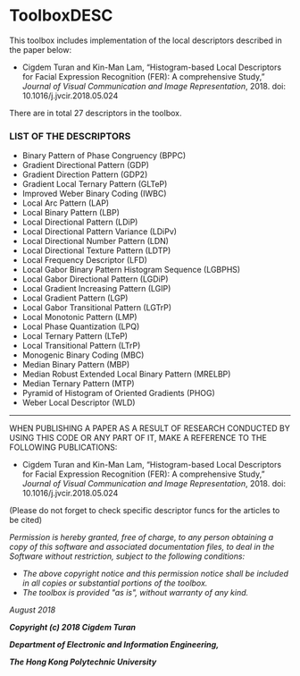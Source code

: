 # ToolboxDESC

This toolbox includes implementation of the local descriptors described in the paper below:

- Cigdem Turan and Kin-Man Lam, “Histogram-based Local Descriptors for Facial 
Expression Recognition (FER): A comprehensive Study,” _Journal of Visual 
Communication and Image Representation_, 2018. doi: 10.1016/j.jvcir.2018.05.024

There are in total 27 descriptors in the toolbox.

### **LIST OF THE DESCRIPTORS**
- Binary Pattern of Phase Congruency (BPPC)
- Gradient Directional Pattern (GDP)
- Gradient Direction Pattern (GDP2)
- Gradient Local Ternary Pattern (GLTeP)
- Improved Weber Binary Coding (IWBC)
- Local Arc Pattern (LAP)
- Local Binary Pattern (LBP)
- Local Directional Pattern (LDiP)
- Local Directional Pattern Variance (LDiPv)
- Local Directional Number Pattern (LDN)
- Local Directional Texture Pattern (LDTP)
- Local Frequency Descriptor (LFD)
- Local Gabor Binary Pattern Histogram Sequence (LGBPHS)
- Local Gabor Directional Pattern (LGDiP)
- Local Gradient Increasing Pattern (LGIP)
- Local Gradient Pattern (LGP)
- Local Gabor Transitional Pattern (LGTrP)
- Local Monotonic Pattern (LMP)
- Local Phase Quantization (LPQ)
- Local Ternary Pattern (LTeP)
- Local Transitional Pattern (LTrP)
- Monogenic Binary Coding (MBC)
- Median Binary Pattern (MBP)
- Median Robust Extended Local Binary Pattern (MRELBP)
- Median Ternary Pattern (MTP)
- Pyramid of Histogram of Oriented Gradients (PHOG)
- Weber Local Descriptor (WLD)
---
WHEN PUBLISHING A PAPER AS A RESULT OF RESEARCH CONDUCTED BY USING THIS CODE
OR ANY PART OF IT, MAKE A REFERENCE TO THE FOLLOWING PUBLICATIONS:

- Cigdem Turan and Kin-Man Lam, “Histogram-based Local Descriptors for Facial 
Expression Recognition (FER): A comprehensive Study,” _Journal of Visual 
Communication and Image Representation_, 2018. doi: 10.1016/j.jvcir.2018.05.024

(Please do not forget to check specific descriptor funcs for the articles to be cited)
 
_Permission is hereby granted, free of charge, to any person obtaining a copy
of this software and associated documentation files, to deal
in the Software without restriction, subject to the following conditions:_
 
- _The above copyright notice and this permission notice shall be included in all copies or substantial portions of the toolbox._
- _The toolbox is provided "as is", without warranty of any kind._

_August 2018_ 

**_Copyright (c) 2018 Cigdem Turan_**

**_Department of Electronic and Information Engineering,_**

**_The Hong Kong Polytechnic University_**
